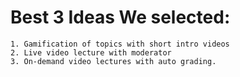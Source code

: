 # Best 3 Ideas We selected:
    1. Gamification of topics with short intro videos
    2. Live video lecture with moderator
    3. On-demand video lectures with auto grading.

